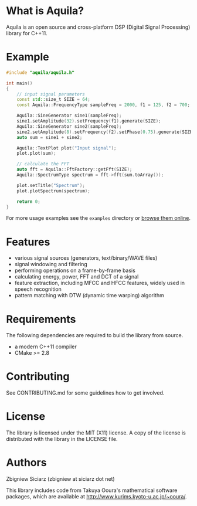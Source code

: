 What is Aquila?
===============

Aquila is an open source and cross-platform DSP (Digital Signal Processing)
library for C++11.


Example
=======

```cpp
#include "aquila/aquila.h"

int main()
{
    // input signal parameters
    const std::size_t SIZE = 64;
    const Aquila::FrequencyType sampleFreq = 2000, f1 = 125, f2 = 700;

    Aquila::SineGenerator sine1(sampleFreq);
    sine1.setAmplitude(32).setFrequency(f1).generate(SIZE);
    Aquila::SineGenerator sine2(sampleFreq);
    sine2.setAmplitude(8).setFrequency(f2).setPhase(0.75).generate(SIZE);
    auto sum = sine1 + sine2;

    Aquila::TextPlot plot("Input signal");
    plot.plot(sum);

    // calculate the FFT
    auto fft = Aquila::FftFactory::getFft(SIZE);
    Aquila::SpectrumType spectrum = fft->fft(sum.toArray());

    plot.setTitle("Spectrum");
    plot.plotSpectrum(spectrum);

    return 0;
}
```

For more usage examples see the `examples` directory or
[browse them online](http://aquila-dsp.org/articles/examples/).


Features
========

 * various signal sources (generators, text/binary/WAVE files)
 * signal windowing and filtering
 * performing operations on a frame-by-frame basis
 * calculating energy, power, FFT and DCT of a signal
 * feature extraction, including MFCC and HFCC features, widely used in
   speech recognition
 * pattern matching with DTW (dynamic time warping) algorithm


Requirements
============

The following dependencies are required to build the library from source.

 * a modern C++11 compiler
 * CMake >= 2.8


Contributing
============

See CONTRIBUTING.md for some guidelines how to get involved.


License
=======

The library is licensed under the MIT (X11) license. A copy of the license
is distributed with the library in the LICENSE file.


Authors
=======

Zbigniew Siciarz (zbigniew at siciarz dot net)

This library includes code from Takuya Ooura's mathematical software packages,
which are available at http://www.kurims.kyoto-u.ac.jp/~ooura/.
